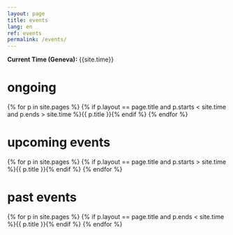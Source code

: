 ```yaml
---
layout: page
title: events
lang: en
ref: events
permalink: /events/
---
```


**Current Time (Geneva):** {{site.time}}

# ongoing

{% for p in site.pages %}
  {% if p.layout == page.title and p.starts < site.time and p.ends > site.time %}{{ p.title }}{% endif %}
{% endfor %}

# upcoming events

{% for p in site.pages %}
  {% if p.layout == page.title and p.starts > site.time %}{{ p.title }}{% endif %}
{% endfor %}


# past events

{% for p in site.pages %}
  {% if p.layout == page.title and p.ends < site.time %}{{ p.title }}{% endif %}
{% endfor %}
